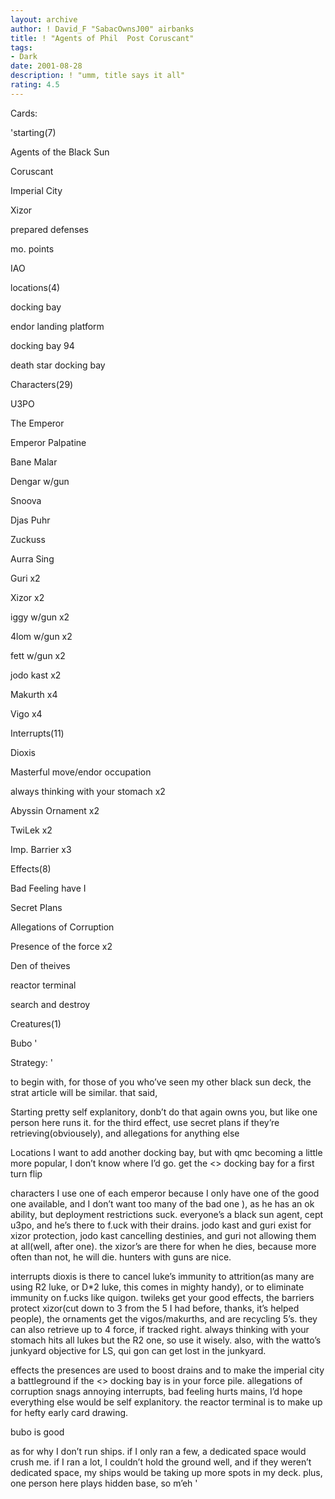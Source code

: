 ```yaml
---
layout: archive
author: ! David_F "SabacOwnsJ00" airbanks
title: ! "Agents of Phil  Post Coruscant"
tags:
- Dark
date: 2001-08-28
description: ! "umm, title says it all"
rating: 4.5
---
```

Cards: 

'starting(7)

Agents of the Black Sun

Coruscant

Imperial City

Xizor

prepared defenses

mo. points

IAO


locations(4)

 docking bay

endor landing platform

docking bay 94

death star docking bay


Characters(29)

U3PO

The Emperor

Emperor Palpatine

Bane Malar

Dengar w/gun

Snoova

Djas Puhr

Zuckuss

Aurra Sing

Guri x2

Xizor x2

iggy w/gun x2

4lom w/gun x2

fett w/gun x2

jodo kast x2

Makurth x4

Vigo x4


Interrupts(11)

Dioxis

Masterful move/endor occupation

always thinking with your stomach x2

Abyssin Ornament x2

TwiLek x2

Imp. Barrier x3


Effects(8)

Bad Feeling have I

Secret Plans

Allegations of Corruption

Presence of the force x2

Den of theives

reactor terminal

search and destroy


Creatures(1)

Bubo '

Strategy: '

to begin with, for those of you who’ve seen my other black sun deck, the strat article will be similar.  that said, 

Starting  pretty self explanitory, donb’t do that again owns you, but like one person here runs it.  for the third effect, use secret plans if they’re retrieving(obviousely), and allegations for anything else


Locations I want to add another docking bay, but with qmc becoming a little more popular, I don’t know where I’d go.  get the <> docking bay for a first turn flip


characters I use one of each emperor because I only have one of the good one available, and I don’t want too many of the bad one ), as he has an ok ability, but deployment restrictions suck.  everyone’s a black sun agent, cept u3po, and he’s there to f.uck with their drains.  jodo kast and guri exist for xizor protection, jodo kast cancelling destinies, and guri not allowing them at all(well, after one).  the xizor’s are there for when he dies, because more often than not, he will die.  hunters with guns are nice.


interrupts dioxis is there to cancel luke’s immunity to attrition(as many are using R2 luke, or D*2 luke, this comes in mighty handy), or to eliminate immunity on f.ucks like quigon.  twileks get your good effects, the barriers protect xizor(cut down to 3 from the 5 I had before, thanks, it’s helped people), the ornaments get the vigos/makurths, and are recycling 5’s.  they can also retrieve up to 4 force, if tracked right.  always thinking with your stomach hits all lukes but the R2 one, so use it wisely.  also, with the watto’s junkyard objective for LS, qui gon can get lost in the junkyard.


effects  the presences are used to boost drains and to make the imperial city a battleground if the <> docking bay is in your force pile.  allegations of corruption snags annoying interrupts, bad feeling hurts mains, I’d hope everything else would be self explanitory.  the reactor terminal is to make up for hefty early card drawing.


bubo is good


as for why I don’t run ships.  if I only ran a few, a dedicated space would crush me.  if I ran a lot, I couldn’t hold the ground well, and if they weren’t dedicated space, my ships would be taking up more spots in my deck.  plus, one person here plays hidden base, so m’eh  '